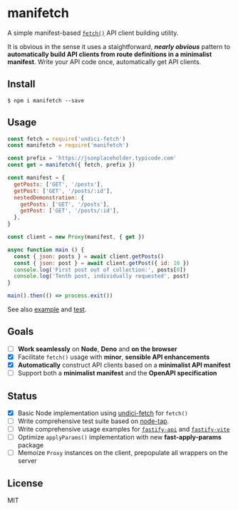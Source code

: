 # manifetch

A simple manifest-based [`fetch()`](https://fetch.spec.whatwg.org/) API client building utility.

It is obvious in the sense it uses a staightforward, _**nearly obvious**_ pattern to **automatically build API clients from route definitions in a minimalist manifest**. Write your API code once, automatically get API clients.

## Install

```
$ npm i manifetch --save
```

## Usage

```js
const fetch = require('undici-fetch')
const manifetch = require('manifetch')

const prefix = 'https://jsonplaceholder.typicode.com'
const get = manifetch({ fetch, prefix })

const manifest = {
  getPosts: ['GET', '/posts'],
  getPost: ['GET', '/posts/:id'],
  nestedDemonstration: {
    getPosts: ['GET', '/posts'],
    getPost: ['GET', '/posts/:id'],  
  },
}

const client = new Proxy(manifest, { get })

async function main () {
  const { json: posts } = await client.getPosts()
  const { json: post } = await client.getPost({ id: 10 })
  console.log('First post out of collection:', posts[0])
  console.log('Tenth post, individually requested', post)
}

main().then(() => process.exit())
```

See also [example][example] and [test][test].

[example]: https://github.com/terixjs/manifetch/blob/main/example.js
[test]: https://github.com/terixjs/manifetch/blob/main/test.js

## Goals

- [ ] **Work seamlessly** on **Node**, **Deno** and **on the browser**
- [x] Facilitate `fetch()` usage with **minor**, **sensible API enhancements**
- [x] **Automatically** construct API clients based on a **minimalist API manifest**
- [ ] Support both a **minimalist manifest** and the **OpenAPI specification** 

## Status

- [x] Basic Node implementation using [undici-fetch][uf] for `fetch()`
- [ ] Write comprehensive test suite based on [node-tap](https://node-tap.org/).
- [ ] Write comprehensive usage examples for [`fastify-api`][fa] and [`fastify-vite`][fv]
- [ ] Optimize `applyParams()` implementation with new **fast-apply-params** package
- [ ] Memoize `Proxy` instances on the client, prepopulate all wrappers on the server

[fa]: https://github.com/galvez/fastify-api
[fv]: https://github.com/galvez/fastify-vite
[uf]: https://github.com/Ethan-Arrowood/undici-fetch

## License

MIT
